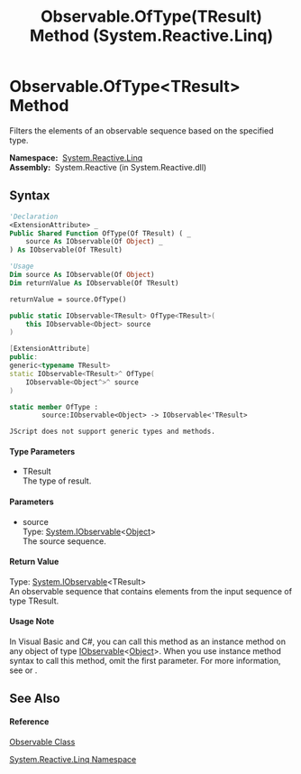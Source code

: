 ﻿---
title: Observable.OfType(TResult) Method  (System.Reactive.Linq)
TOCTitle: OfType(TResult) Method
ms:assetid: M:System.Reactive.Linq.Observable.OfType``1(System.IObservable{System.Object})
ms:mtpsurl: https://msdn.microsoft.com/en-us/library/Hh229380(v=VS.103)
ms:contentKeyID: 36068796
ms.date: 06/28/2011
mtps_version: v=VS.103
f1_keywords:
- System.Reactive.Linq.Observable.OfType``1
dev_langs:
- CSharp
- JScript
- VB
- FSharp
- c++
---

# Observable.OfType\<TResult\> Method

Filters the elements of an observable sequence based on the specified type.

**Namespace:**  [System.Reactive.Linq](hh211929\(v=vs.103\).md)  
**Assembly:**  System.Reactive (in System.Reactive.dll)

## Syntax

``` vb
'Declaration
<ExtensionAttribute> _
Public Shared Function OfType(Of TResult) ( _
    source As IObservable(Of Object) _
) As IObservable(Of TResult)
```

``` vb
'Usage
Dim source As IObservable(Of Object)
Dim returnValue As IObservable(Of TResult)

returnValue = source.OfType()
```

``` csharp
public static IObservable<TResult> OfType<TResult>(
    this IObservable<Object> source
)
```

``` c++
[ExtensionAttribute]
public:
generic<typename TResult>
static IObservable<TResult>^ OfType(
    IObservable<Object^>^ source
)
```

``` fsharp
static member OfType : 
        source:IObservable<Object> -> IObservable<'TResult> 
```

``` jscript
JScript does not support generic types and methods.
```

#### Type Parameters

  - TResult  
    The type of result.

#### Parameters

  - source  
    Type: [System.IObservable](https://msdn.microsoft.com/en-us/library/Dd990377)\<[Object](https://msdn.microsoft.com/en-us/library/e5kfa45b)\>  
    The source sequence.  

#### Return Value

Type: [System.IObservable](https://msdn.microsoft.com/en-us/library/Dd990377)\<TResult\>  
An observable sequence that contains elements from the input sequence of type TResult.  

#### Usage Note

In Visual Basic and C\#, you can call this method as an instance method on any object of type [IObservable](https://msdn.microsoft.com/en-us/library/Dd990377)\<[Object](https://msdn.microsoft.com/en-us/library/e5kfa45b)\>. When you use instance method syntax to call this method, omit the first parameter. For more information, see [](https://msdn.microsoft.com/en-us/library/Bb384936) or [](https://msdn.microsoft.com/en-us/library/Bb383977).

## See Also

#### Reference

[Observable Class](hh244252\(v=vs.103\).md)

[System.Reactive.Linq Namespace](hh211929\(v=vs.103\).md)

